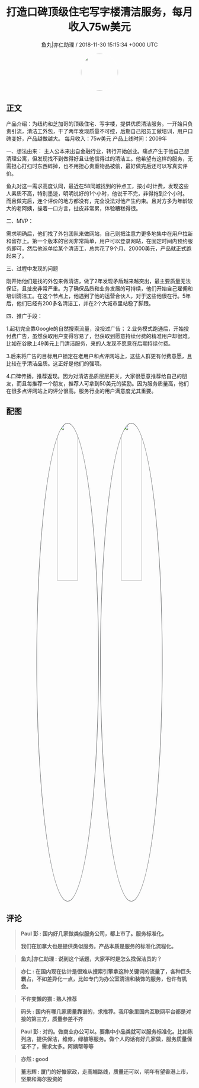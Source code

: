 <h1 align="center">打造口碑顶级住宅写字楼清洁服务，每月收入75w美元</h1>
<p align="center">
    <a>鱼丸|亦仁助理 / 2018-11-30 15:15:34 &#43;0000 UTC</a>
</p>

<div align="center">
    <img src="https://images.zsxq.com/FtTHJfWYtR2To4jzwGiUQdhHaRRa?e=1590940799&amp;token=kIxbL07-8jAj8w1n4s9zv64FuZZNEATmlU_Vm6zD:AMY_BShrw-7TP6Fmqq7D-Deyytw=" width="100" height="100" style="border:1px solid;border-radius:50%; color:#ffffff"/>
</div>

## 正文

<div>
  
产品介绍：为纽约和芝加哥的顶级住宅、写字楼，提供优质清洁服务。一开始只负责引流，清洁工外包，干了两年发现质量不可控，后期自己招员工做培训，用户口碑变好，产品越做越大。
每月收入：75w美元
产品上线时间：2009年

一、想法由来：
主人公本来出自金融行业，转行开始创业。痛点产生于他自己想清理公寓，但发现找不到做得好且让他信得过的清洁工。他希望有这样的服务，无需担心打扫时东西碎掉，也不用担心贵重物品被偷，最好做完后还可以写真实评价。

鱼丸对这一需求高度认同，最近在58同城找到的钟点工，按小时计费，发现这些人素质不高，特别墨迹，明明说好的1个小时，他说干不完，非得拖到2个小时。而且做完后，连个评价的地方都没有，完全没法对他产生约束。且对方多为年龄较大的老阿姨，操着一口方言，扯皮非常累，体验糟糕得很。

二、MVP：

需求明确后，他们找了外包团队来做网站，自己则把注意力更多地集中在用户拉新和留存上。第一个版本的官网非常简单，用户可以登录网站，在固定时间内预约服务即可，然后他派单给某个清洁工，总共花了9个月、20000美元，产品就正式跑起来了。

三、过程中发现的问题

刚开始他们是找的外包来做清洁，做了2年发现矛盾越来越突出，最主要质量无法保证，且扯皮非常严重。为了确保品质和业务发展的可持续，他们开始自己雇佣和培训清洁工。在这个节点上，他遇到了他的运营合伙人，对于这些他很在行。5年后，他们已经有200多名清洁工，并在2个大城市里站稳了脚跟。

四、推广手段：

1.起初完全靠Google的自然搜索流量，没投过广告；
2.业务模式跑通后，开始投付费广告，虽然获取用户变得容易了，但获取到愿意持续付费的精准用户却很难。
比如在谷歌上49美元上门清洁服务，来的人发现不愿意在后期持续付费。

3.后来将广告的目标用户锁定在老用户和点评网站上，这些人群更有付费意愿，且比较在乎清洁品质。这正好是他们的强项。

4.口碑传播，推荐返现。因为对清洁品质层层把关，大家很愿意推荐给自己的朋友，而且每推荐一个朋友，推荐人可拿到50美元的奖励。因为服务质量高，他们在很多点评网站上的评分很高。服务行业的用户满意度尤其重要。
</div>

## 配图
<div class="image" align="center">

<img src="https://images.zsxq.com/FmCBv1CQ8IrUu1VRBcClWZiXJ-9t?imageMogr2/auto-orient/thumbnail/800x/format/jpg/blur/1x0/quality/75&amp;e=1590940799&amp;token=kIxbL07-8jAj8w1n4s9zv64FuZZNEATmlU_Vm6zD:Ytztd78IKluPvPBh5M8Nul2ahTw=" width="33%" height="33%" style="border:1px solid;border-radius:50%; color:#3c3f41"/>

<img src="https://images.zsxq.com/Fs8Xfvwc5_D4IwFoB8QpQv1wjyXD?imageMogr2/auto-orient/thumbnail/800x/format/jpg/blur/1x0/quality/75&amp;e=1590940799&amp;token=kIxbL07-8jAj8w1n4s9zv64FuZZNEATmlU_Vm6zD:jboBS9KcQwQzo8JmozFiJF0XigM=" width="33%" height="33%" style="border:1px solid;border-radius:50%; color:#3c3f41"/>

</div>

## 评论

<div align="left">
<div>

<blockquote >
<span> <strong>Paul 彭 : 国内好几家做类似服务公司，都上市了。服务标准化。


我们在加拿大也是提供类似服务。产品本质是服务的标准化流程化。 </strong></span>
</blockquote>

<blockquote >
<span> <strong>鱼丸|亦仁助理 : 说到这个话题，大家平时是怎么找保洁员的？ </strong></span>
</blockquote>

<blockquote >
<span> <strong>亦仁 : 在国内现在估计是很难从搜索引擎拿这种关键词的流量了，各种巨头霸占，不如差异化一点，比如专门为办公室清洁和装饰的服务，也许有机会。 </strong></span>
</blockquote>

<blockquote >
<span> <strong>不许变懒的猫 : 熟人推荐 </strong></span>
</blockquote>

<blockquote >
<span> <strong>码头 : 国内有哪几家质量靠谱的，求推荐。我印象里国内互联网平台都是对接的第三方，质量参差不齐 </strong></span>
</blockquote>

<blockquote >
<span> <strong>Paul 彭 : 对的。做商业办公可以。要集中小品类就可以服务标准化。比如陈列店，提供保洁，维修，绿植等服务。做个人的话有好几家做，服务质量保证不了，需求太多。阿姨帮等等 </strong></span>
</blockquote>

<blockquote >
<span> <strong>亦然 : good </strong></span>
</blockquote>

<blockquote >
<span> <strong>董志辉 : 厦门的好慷家政，走高端路线，质量还可以，明年有望香港上市，坚果和海尔投资的 </strong></span>
</blockquote>

</div>
</div>